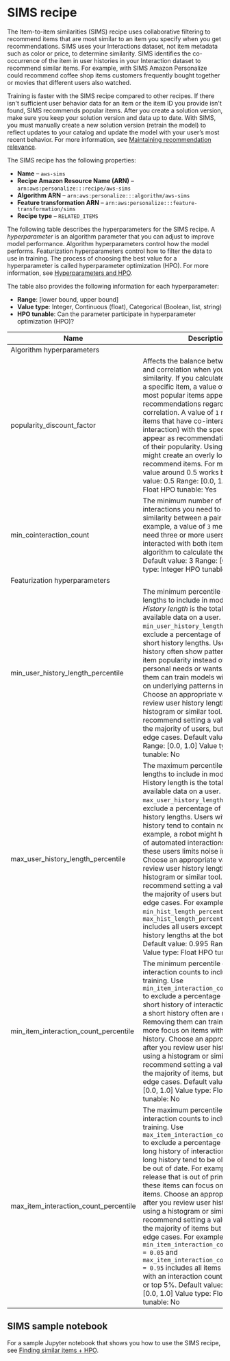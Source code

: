# SIMS recipe<a name="native-recipe-sims"></a>

 The Item\-to\-item similarities \(SIMS\) recipe uses collaborative filtering to recommend items that are most similar to an item you specify when you get recommendations\. SIMS uses your Interactions dataset, not item metadata such as color or price, to determine similarity\. SIMS identifies the co\-occurrence of the item in user histories in your Interaction dataset to recommend similar items\. For example, with SIMS Amazon Personalize could recommend coffee shop items customers frequently bought together or movies that different users also watched\. 

 Training is faster with the SIMS recipe compared to other recipes\. If there isn't sufficient user behavior data for an item or the item ID you provide isn't found, SIMS recommends popular items\. After you create a solution version, make sure you keep your solution version and data up to date\. With SIMS, you must manually create a new solution version \(retrain the model\) to reflect updates to your catalog and update the model with your user’s most recent behavior\. For more information, see [Maintaining recommendation relevance](maintaining-relevance.md)\.  

The SIMS recipe has the following properties:
+  **Name** – `aws-sims`
+  **Recipe Amazon Resource Name \(ARN\)** – `arn:aws:personalize:::recipe/aws-sims`
+  **Algorithm ARN** – `arn:aws:personalize:::algorithm/aws-sims`
+  **Feature transformation ARN** – `arn:aws:personalize:::feature-transformation/sims`
+  **Recipe type** – `RELATED_ITEMS`

The following table describes the hyperparameters for the SIMS recipe\. A *hyperparameter* is an algorithm parameter that you can adjust to improve model performance\. Algorithm hyperparameters control how the model performs\. Featurization hyperparameters control how to filter the data to use in training\. The process of choosing the best value for a hyperparameter is called hyperparameter optimization \(HPO\)\. For more information, see [Hyperparameters and HPO](customizing-solution-config-hpo.md)\. 

The table also provides the following information for each hyperparameter:
+ **Range**: \[lower bound, upper bound\]
+ **Value type**: Integer, Continuous \(float\), Categorical \(Boolean, list, string\)
+ **HPO tunable**: Can the parameter participate in hyperparameter optimization \(HPO\)?


| Name | Description | 
| --- | --- | 
| Algorithm hyperparameters | 
| popularity\_discount\_factor |  Affects the balance between popularity and correlation when you calculate similarity\. If you calculate similarities to a specific item, a value of `0` makes the most popular items appear as recommendations regardless of their correlation\. A value of `1` makes most items that have co\-interactions \(shared interaction\) with the specific item appear as recommendations regardless of their popularity\. Using either extreme might create an overly long list of recommend items\. For most cases, a value around 0\.5 works best\. Default value: 0\.5 Range: \[0\.0, 1\.0\] Value type: Float HPO tunable: Yes  | 
| min\_cointeraction\_count |  The minimum number of co\-interactions you need to calculate the similarity between a pair of items\. For example, a value of `3` means that you need three or more users who interacted with both items for the algorithm to calculate their similarity\. Default value: 3 Range: \[0, 10\] Value type: Integer HPO tunable: Yes  | 
| Featurization hyperparameters | 
| min\_user\_history\_length\_percentile |  The minimum percentile of user history lengths to include in model training\. *History length* is the total amount of available data on a user\. Use `min_user_history_length_percentile` to exclude a percentage of users with short history lengths\. Users with a short history often show patterns based on item popularity instead of the user's personal needs or wants\. Removing them can train models with more focus on underlying patterns in your data\. Choose an appropriate value after you review user history lengths, using a histogram or similar tool\. We recommend setting a value that retains the majority of users, but removes the edge cases\. Default value: 0\.005 Range: \[0\.0, 1\.0\] Value type: Float HPO tunable: No  | 
| max\_user\_history\_length\_percentile |  The maximum percentile of user history lengths to include in model training\. History length is the total amount of available data on a user\. Use `max_user_history_length_percentile` to exclude a percentage of users with long history lengths\. Users with a long history tend to contain noise\. For example, a robot might have a long list of automated interactions\. Removing these users limits noise in training\. Choose an appropriate value after you review user history lengths using a histogram or similar tool\. We recommend setting a value that retains the majority of users but removes the edge cases\. For example, `min_hist_length_percentile = 0.05` and `max_hist_length_percentile = 0.95` includes all users except ones with history lengths at the bottom or top 5%\. Default value: 0\.995 Range: \[0\.0, 1\.0\] Value type: Float HPO tunable: No  | 
| min\_item\_interaction\_count\_percentile |  The minimum percentile of item interaction counts to include in model training\. Use `min_item_interaction_count_percentile` to exclude a percentage of items with a short history of interactions\. Items with a short history often are new items\. Removing them can train models with more focus on items with a known history\. Choose an appropriate value after you review user history lengths, using a histogram or similar tool\. We recommend setting a value that retains the majority of items, but removes the edge cases\. Default value: 0\.01 Range: \[0\.0, 1\.0\] Value type: Float HPO tunable: No  | 
| max\_item\_interaction\_count\_percentile |  The maximum percentile of item interaction counts to include in model training\. Use `max_item_interaction_count_percentile` to exclude a percentage of items with a long history of interactions\. Items with a long history tend to be older and might be out of date\. For example, a movie release that is out of print\. Removing these items can focus on more relevant items\. Choose an appropriate value after you review user history lengths using a histogram or similar tool\. We recommend setting a value that retains the majority of items but removes the edge cases\. For example, `min_item_interaction_count_percentile = 0.05` and `max_item_interaction_count_percentile = 0.95` includes all items except ones with an interaction count at the bottom or top 5%\. Default value: 0\.9 Range: \[0\.0, 1\.0\] Value type: Float HPO tunable: No  | 

## SIMS sample notebook<a name="native-recipe-sims-more-info"></a>

For a sample Jupyter notebook that shows you how to use the SIMS recipe, see [Finding similar items \+ HPO](https://github.com/aws-samples/amazon-personalize-samples/blob/master/next_steps/core_use_cases/related_items/personalize_sims_example.ipynb)\.